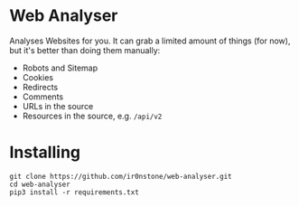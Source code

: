 # Web Analyser
Analyses Websites for you. It can grab a limited amount of things (for now), but it's better than doing them manually:

* Robots and Sitemap
* Cookies
* Redirects
* Comments
* URLs in the source
* Resources in the source, e.g. `/api/v2`

# Installing
```
git clone https://github.com/ir0nstone/web-analyser.git
cd web-analyser
pip3 install -r requirements.txt
```